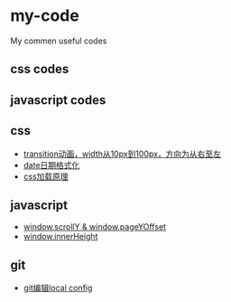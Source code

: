 # my-code

My commen useful codes
## css codes


## javascript codes


## css
* [transition动画，width从10px到100px，方向为从右至左](https://github.com/hutaoer/my-code/blob/master/pages/transition_anim_r2l.html)
* [date日期格式化]()
* [css加载原理](https://github.com/hutaoer/my-code/blob/master/notes/css_resoure_load.md)

## javascript
* [window.scrollY & window.pageYOffset](https://github.com/hutaoer/my-code/blob/master/notes/scrollY_and_pageYOffset.md)
* [window.innerHeight](https://github.com/hutaoer/my-code/blob/master/notes/js_innerHeight.md)

## git
* [git编辑local config](https://github.com/hutaoer/my-code/blob/master/notes/git_local_config.md)